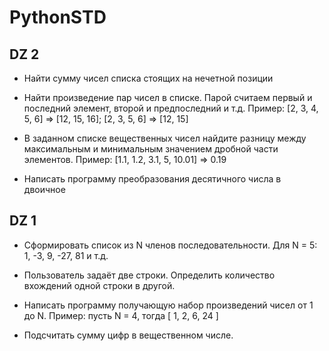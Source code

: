 # PythonSTD
## DZ 2

* Найти сумму чисел списка стоящих на нечетной позиции

* Найти произведение пар чисел в списке. Парой считаем первый и последний элемент, второй и предпоследний и т.д. Пример: [2, 3, 4, 5, 6] => [12, 15, 16]; [2, 3, 5, 6] => [12, 15] 

* В заданном списке вещественных чисел найдите разницу между максимальным и минимальным значением дробной части элементов. Пример: [1.1, 1.2, 3.1, 5, 10.01] => 0.19

* Написать программу преобразования десятичного числа в двоичное


## DZ 1

* Сформировать список из  N членов последовательности.
 Для N = 5: 1, -3, 9, -27, 81 и т.д.


* Пользователь задаёт две строки. Определить количество вхождений одной строки в другой.

* Написать программу получающую набор произведений чисел от 1 до N.
Пример: пусть N = 4, тогда
 [ 1, 2, 6, 24 ]

* Подсчитать сумму цифр в вещественном числе.
